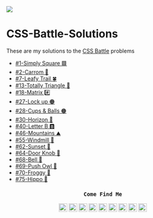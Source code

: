 ![](https://i.ibb.co/jbSCJ2m/maxresdefault.jpg)
# CSS-Battle-Solutions 

These are my solutions to the [CSS Battle](https://cssbattle.dev/player/tsaxena4k) problems 

- [#1-Simply Square 🟩](https://cssbattle.dev/play/1)
- [#2-Carrom 🔣](https://cssbattle.dev/play/2)
- [#7-Leafy Trail 🍀](https://cssbattle.dev/play/7)
- [#13-Totally Triangle 🔺](https://cssbattle.dev/play/13)
- [#18-Matrix #️⃣](https://cssbattle.dev/play/18)
- [#27-Lock up 🟠](https://cssbattle.dev/play/27)
- [#28-Cups & Balls 🟠](https://cssbattle.dev/play/28)
- [#30-Horizon 🌅](https://cssbattle.dev/play/30)
- [#40-Letter B 🅱️](https://cssbattle.dev/play/40)
- [#46-Mountains ⛰️](https://cssbattle.dev/play/46)
- [#55-Windmill 💨](https://cssbattle.dev/play/55)
- [#62-Sunset 🌄](https://cssbattle.dev/play/62)
- [#64-Door Knob 🚪](https://cssbattle.dev/play/64)
- [#68-Bell 🔔](https://cssbattle.dev/play/68)
- [#69-Push Owl 🦉](https://cssbattle.dev/play/69)
- [#70-Froggy 🐸](https://cssbattle.dev/play/70)
- [#75-Hippo 🦛](https://cssbattle.dev/play/75)

<div align='center'>

### `Come Find Me`

[<img alt="Tushar | Twitter" width="22px" src="https://svgshare.com/i/Snh.svg" />][twitter]
[<img alt="Tushar | LinkedIn" width="22px" src="https://svgshare.com/i/SoD.svg" />][linkedin]
[<img alt="Tushar | Instagram" width="22px" src="https://svgshare.com/i/Sko.svg" />][instagram]
[<img alt="Tuhsra | facebook" width="22px" src="https://svgshare.com/i/Snk.svg" />][facebook]
[<img alt="Tuhsra | stackoverflow" width="22px" src="https://svgshare.com/i/Snj.svg" />][stackoverflow]
[<img alt="Tuhsra | discord" width="22px" src="https://svgshare.com/i/Smt.svg" />][discord]
[<img alt="Tuhsra | pinterest" width="22px" src="https://svgshare.com/i/SoQ.svg" />][pinterest]
[<img alt="Tuhsra | dribble" width="22px" src="https://svgshare.com/i/Sni.svg" />][dribble]
[<img alt="Tuhsra | codepen" width="22px" src="https://svgshare.com/i/Sn1.svg" />][codepen]

</div>

[twitter]: https://twitter.com/tsaxena4k
[instagram]: https://www.instagram.com/tsaxena4k/
[linkedin]: https://www.linkedin.com/in/tushar-saxena-94b742184/
[facebook]: https://www.facebook.com/tushar.saxena.56232
[stackoverflow]: https://stackoverflow.com/users/14212597/tushar-saxena
[discord]: https://discord.gg/cvqaGJ
[pinterest]: https://in.pinterest.com/tusharsaxena562/
[dribble]: https://dribbble.com/tsaxen3k
[codepen]: https://codepen.io/tsaxena4k
